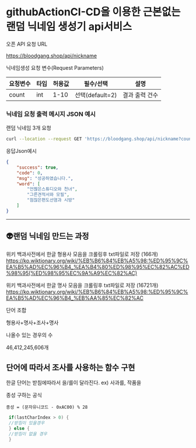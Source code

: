 # githubActionCI-CD을 이용한 근본없는 랜덤 닉네임 생성기 api서비스 

오픈 API 요청 URL


https://bloodgang.shop/api/nickname


닉네임생성 요청 변수(Request Parameters)

|요청변수|타입|허용값|필수/선택|설명|
|------|---|---|---|---|
|  count |int|1-10|선택(default=2)|결과 출력 건수|

### 닉네임 요청 출력 메시지 JSON 예시
랜덤 닉네임 3개 요청
``` bash
curl --location --request GET 'https://bloodgang.shop/api/nickname?count=3'
```

응답Json예시
```json
{
    "success": true,
    "code": 0,
    "msg": "성공하였습니다.",
    "word": [
        "언짢은스튜디오와 천녀",
        "그른견적서와 모필",
        "점잖은편도선염과 시방"
    ]
}
```
---
## 👽랜덤 닉네임 만드는 과정

위키 백과사전에서 한글 형용사 모음을 크롤링후 txt파일로 저장 (166개)
https://ko.wiktionary.org/wiki/%EB%B6%84%EB%A5%98:%ED%95%9C%EA%B5%AD%EC%96%B4_%EA%B4%80%ED%98%95%EC%82%AC%ED%98%95(%ED%98%95%EC%9A%A9%EC%82%AC)

위키 백과사전에서 한글 명사 모음을 크롤링후 txt파일로 저장 (16721개)
https://ko.wiktionary.org/wiki/%EB%B6%84%EB%A5%98:%ED%95%9C%EA%B5%AD%EC%96%B4_%EB%AA%85%EC%82%AC

단어 조합


형용사+명사+조사+명사

나올수 있는 경우의 수

46,412,245,606개

## 단어에 따라서 조사를 사용하는 함수 구현

한글 단어는 받침에따라서 을/를이 달라진다.
ex) 사과를, 작품을 

종성 구하는 공식
```
종성 = (문자유니코드 - 0xAC00) % 28
```

``` java
 if(lastCharIndex > 0) {
 //받침이 있을경우
 } else {
 //받침이 없을 경우
 }
```
